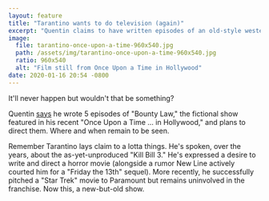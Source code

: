 ```yaml
---
layout: feature
title: "Tarantino wants to do television (again)"
excerpt: "Quentin claims to have written episodes of an old-style western show."
image:
  file: tarantino-once-upon-a-time-960x540.jpg
  path: /assets/img/tarantino-once-upon-a-time-960x540.jpg
  ratio: 960x540
  alt: "Film still from Once Upon a Time in Hollywood"
date: 2020-01-16 20:54 -0800
---
```

<!--
![Tarantino TV]({{ site.img_dir}}tarantin-new-old-tv-335x335.png){: width="335" height="335" .top .transparent }
-->

It'll never happen but wouldn't that be something?

Quentin [says](https://deadline.com/2020/01/quentin-tarantino-oscar-nominations-once-upon-a-time-in-hollywood-star-trek-bounty-law-tv-series-1202829629/) he wrote 5 episodes of "Bounty Law," the fictional show featured in his recent "Once Upon a Time ... in Hollywood," and plans to direct them. Where and when remain to be seen.

Remember Tarantino lays claim to a lotta things. He's spoken, over the years, about the as-yet-unproduced "Kill Bill 3." He's expressed a desire to write and direct a horror movie (alongside a rumor New Line actively courted him for a "Friday the 13th" sequel). More recently, he successfully pitched a "Star Trek" movie to Paramount but remains uninvolved in the franchise. Now this, a new-but-old show.
